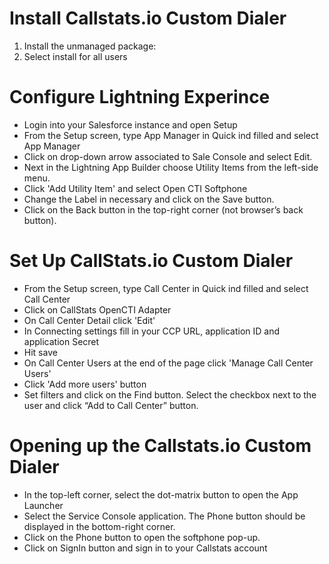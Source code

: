 # Install Callstats.io Custom Dialer
1. Install the unmanaged package:
2. Select install for all users

# Configure Lightning Experince
- Login into your Salesforce instance and open Setup
- From the Setup screen, type App Manager in Quick ind filled and select App Manager
- Click on drop-down arrow associated to Sale Console and select Edit.
- Next in the Lightning App Builder choose Utility Items from the left-side menu.
- Click 'Add Utility Item' and select Open CTI Softphone
- Change the Label in necessary and click on the Save button.
- Click on the Back button in the top-right corner (not browser’s back button).

# Set Up CallStats.io Custom Dialer
- From the Setup screen, type Call Center in Quick ind filled and select Call Center
- Click on CallStats OpenCTI Adapter
- On Call Center Detail click 'Edit'
- In Connecting settings fill in your CCP URL, application ID and application Secret
- Hit save
- On Call Center Users at the end of the page click 'Manage Call Center Users'
- Click 'Add more users' button
- Set filters and click on the Find button. Select the checkbox next to the user and click “Add to Call Center” button.

# Opening up the Callstats.io Custom Dialer
- In the top-left corner, select the dot-matrix button to open the App Launcher
- Select the Service Console application. The Phone button should be displayed in the bottom-right corner.
- Click on the Phone button to open the softphone pop-up.
- Click on SignIn button and sign in to your Callstats account
